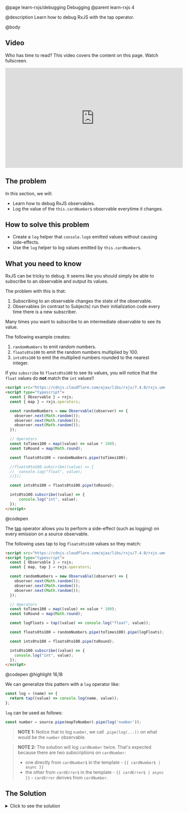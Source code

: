 @page learn-rxjs/debugging Debugging
@parent learn-rxjs 4

@description Learn how to debug RxJS with the tap operator.

@body

## Video

Who has time to read? This video covers the content on this page. Watch fullscreen.

<iframe width="560" height="315" src="https://www.youtube.com/embed/kPKZ3ipcIIk" frameborder="0" allow="accelerometer; autoplay; encrypted-media; gyroscope; picture-in-picture" allowfullscreen></iframe>

## The problem

In this section, we will:

- Learn how to debug RxJS observables.
- Log the value of the `this.cardNumber$` observable everytime it changes.

## How to solve this problem

- Create a `log` helper that `console.log`s emitted values without causing side-effects.
- Use the `log` helper to log values emitted by `this.cardNumber$`.

## What you need to know

RxJS can be tricky to debug. It seems like you should simply be able to
subscribe to an observable and output its values.

The problem with this is that:

1. Subscribing to an observable changes the state of the observable.
2. Observables (in contrast to Subjects) run their initialization code every time
   there is a new subscriber.

Many times you want to subscribe to an intermediate observable to see its
value.

The following example creates:

1. `randomNumbers` to emit random numbers.
2. `floats0to100` to emit the random numbers multiplied by 100.
3. `ints0to100` to emit the multiplied numbers rounded to the nearest integer.

If you `subscribe` to `floats0to100` to see its values, you will notice
that the `float` values do **not** match the `int` values!!

```html
<script src="https://cdnjs.cloudflare.com/ajax/libs/rxjs/7.4.0/rxjs.umd.min.js"></script>
<script type="typescript">
  const { Observable } = rxjs;
  const { map } = rxjs.operators;

  const randomNumbers = new Observable((observer) => {
    observer.next(Math.random());
    observer.next(Math.random());
    observer.next(Math.random());
  });

  // Operators
  const toTimes100 = map((value) => value * 100);
  const toRound = map(Math.round);

  const floats0to100 = randomNumbers.pipe(toTimes100);

  //floats0to100.subscribe((value) => {
  //  console.log("float", value);
  //});

  const ints0to100 = floats0to100.pipe(toRound);

  ints0to100.subscribe((value) => {
      console.log("int", value);
  });
</script>
```

@codepen

The [tap](https://rxjs-dev.firebaseapp.com/api/operators/tap) operator allows you
to perform a side-effect (such as logging) on every emission on a source observable.

The following uses tap to log `floats0to100` values so they match:

```html
<script src="https://cdnjs.cloudflare.com/ajax/libs/rxjs/7.4.0/rxjs.umd.min.js"></script>
<script type="typescript">
  const { Observable } = rxjs;
  const { map, tap } = rxjs.operators;

  const randomNumbers = new Observable((observer) => {
    observer.next(Math.random());
    observer.next(Math.random());
    observer.next(Math.random());
  });

  // Operators
  const toTimes100 = map((value) => value * 100);
  const toRound = map(Math.round);

  const logFloats = tap((value) => console.log("float", value));

  const floats0to100 = randomNumbers.pipe(toTimes100).pipe(logFloats);

  const ints0to100 = floats0to100.pipe(toRound);

  ints0to100.subscribe((value) => {
    console.log("int", value);
  });
</script>
```

@codepen
@highlight 16,18

We can generalize this pattern with a `log` operator like:

```js
const log = (name) => {
  return tap((value) => console.log(name, value));
};
```

`log` can be used as follows:

```typescript
const number = source.pipe(mapToNumber).pipe(log('number'));
```

> **NOTE 1:** Notice that to log `number`, we call `.pipe(log(...))`
> on what would be the `number` observable.

> **NOTE 2:** The solution will log `cardNumber` twice. That's expected because
> there are two subscriptions on `cardNumber`:
>
> - one directly from `cardNumber$` in the template - `{{ cardNumber$ | async }}`
> - the other from `cardError$` in the template - `{{ cardError$ | async }}` - `cardError` derives from `cardNumber`.

## The Solution

<details>
<summary>Click to see the solution</summary>
@sourceref ./4-debugging.html
@codepen
@highlight 14,31-33,66,only
</details>
